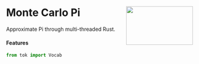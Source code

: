 <h1>Monte Carlo Pi<img src='https://github.com/yngtodd/tok/blob/main/img/snek.png' align='right' width='180' height='104'></h1>


Approximate Pi through multi-threaded Rust.


#### Features

``````python
from tok import Vocab

``````

